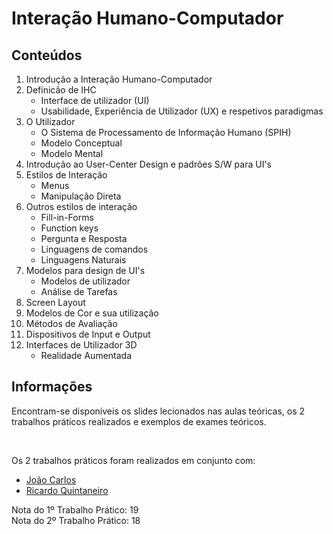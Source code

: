 # Interação Humano-Computador

## Conteúdos

1. Introdução a Interação Humano-Computador
2. Definicão de IHC
    - Interface de utilizador (UI)
    - Usabilidade, Experiência de Utilizador (UX) e respetivos paradigmas
3. O Utilizador
    - O Sistema de Processamento de Informação Humano (SPIH)
    - Modelo Conceptual
    - Modelo Mental
4. Introdução ao User-Center Design e padrões S/W para UI's
5. Estilos de Interação
    - Menus
    - Manipulação Direta
6. Outros estilos de interação
    - Fill-in-Forms
    - Function keys
    - Pergunta e Resposta
    - Linguagens de comandos
    - Linguagens Naturais
7. Modelos para design de UI's
    - Modelos de utilizador
    - Análise de Tarefas
8. Screen Layout
9. Modelos de Cor e sua utilização
10. Métodos de Avaliação
11. Dispositivos de Input e Output
12. Interfaces de Utilizador 3D
    - Realidade Aumentada

## Informações

Encontram-se disponíveis os slides lecionados nas aulas teóricas, os 2 trabalhos práticos realizados e exemplos de exames teóricos.

<br />

Os 2 trabalhos práticos foram realizados em conjunto com:
- [João Carlos](https://github.com/JotaCLS)
- [Ricardo Quintaneiro](https://github.com/ricardoquintaneiro)

Nota do 1º Trabalho Prático: 19
<br />
Nota do 2º Trabalho Prático: 18
